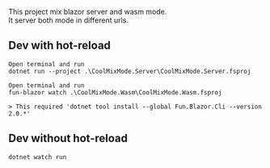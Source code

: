 This project mix blazor server and wasm mode.  
It server both mode in different urls.


## Dev with hot-reload

    Open terminal and run
    dotnet run --project .\CoolMixMode.Server\CoolMixMode.Server.fsproj

    Open terminal and run
    fun-blazor watch .\CoolMixMode.Wasm\CoolMixMode.Wasm.fsproj

    > This required 'dotnet tool install --global Fun.Blazor.Cli --version 2.0.*'
    
## Dev without hot-reload

    dotnet watch run